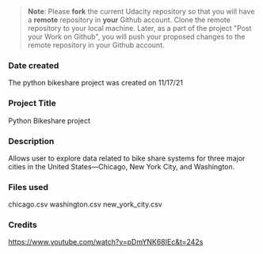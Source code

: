 >**Note**: Please **fork** the current Udacity repository so that you will have a **remote** repository in **your** Github account. Clone the remote repository to your local machine. Later, as a part of the project "Post your Work on Github", you will push your proposed changes to the remote repository in your Github account.

### Date created
The python bikeshare project was created on 11/17/21

### Project Title
Python Bikeshare project

### Description
Allows user to explore data related to bike share systems for three major cities in the United States—Chicago, New York City, and Washington.

### Files used
chicago.csv
washington.csv
new_york_city.csv

### Credits
https://www.youtube.com/watch?v=pDmYNK68IEc&t=242s

